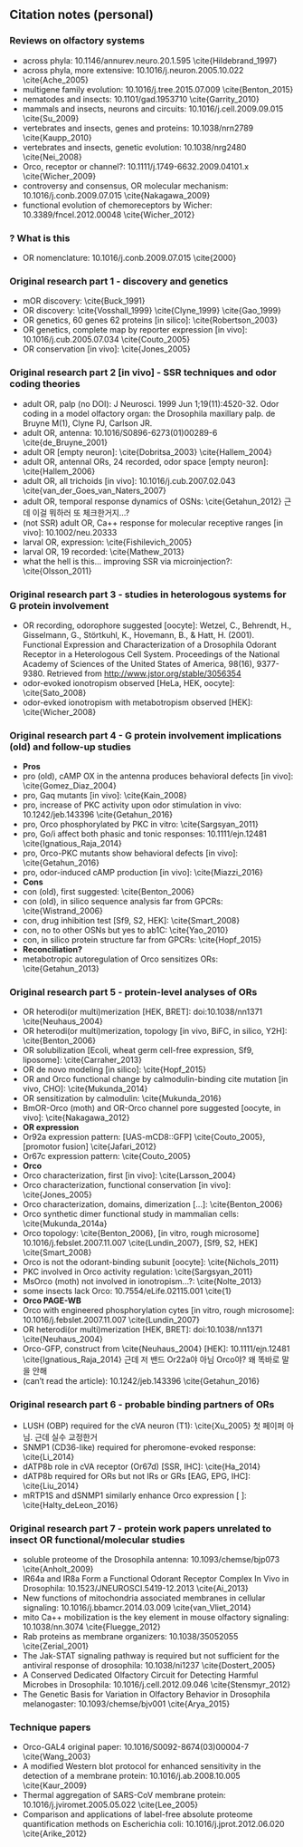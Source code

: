 ## Citation notes (personal)

### Reviews on olfactory systems
* across phyla: 10.1146/annurev.neuro.20.1.595 \cite{Hildebrand_1997}
* across phyla, more extensive: 10.1016/j.neuron.2005.10.022 \cite{Ache_2005}
* multigene family evolution: 10.1016/j.tree.2015.07.009 \cite{Benton_2015}
* nematodes and insects: 10.1101/gad.1953710 \cite{Garrity_2010}
* mammals and insects, neurons and circuits: 10.1016/j.cell.2009.09.015 \cite{Su_2009}
* vertebrates and insects, genes and proteins: 10.1038/nrn2789 \cite{Kaupp_2010}
* vertebrates and insects, genetic evolution: 10.1038/nrg2480 \cite{Nei_2008}
* Orco, receptor or channel?: 10.1111/j.1749-6632.2009.04101.x \cite{Wicher_2009}
* controversy and consensus, OR molecular mechanism: 10.1016/j.conb.2009.07.015 \cite{Nakagawa_2009}
* functional evolution of chemoreceptors by Wicher: 10.3389/fncel.2012.00048 \cite{Wicher_2012}

### ? What is this
* OR nomenclature: 10.1016/j.conb.2009.07.015 \cite{2000}

### Original research part 1 - discovery and genetics
* mOR discovery: \cite{Buck_1991}
* OR discovery: \cite{Vosshall_1999} \cite{Clyne_1999} \cite{Gao_1999}
* OR genetics, 60 genes 62 proteins [in silico]: \cite{Robertson_2003}
* OR genetics, complete map by reporter expression [in vivo]: 10.1016/j.cub.2005.07.034 \cite{Couto_2005}
* OR conservation [in vivo]: \cite{Jones_2005}

### Original research part 2 [in vivo] - SSR techniques and odor coding theories
* adult OR, palp (no DOI): J Neurosci. 1999 Jun 1;19(11):4520-32. Odor coding in a model olfactory organ: the Drosophila maxillary palp. de Bruyne M(1), Clyne PJ, Carlson JR.
* adult OR, antenna: 10.1016/S0896-6273(01)00289-6 \cite{de_Bruyne_2001}
* adult OR [empty neuron]: \cite{Dobritsa_2003} \cite{Hallem_2004}
* adult OR, antennal ORs, 24 recorded, odor space [empty neuron]: \cite{Hallem_2006}
* adult OR, all trichoids [in vivo]: 10.1016/j.cub.2007.02.043 \cite{van_der_Goes_van_Naters_2007}
* adult OR, temporal response dynamics of OSNs: \cite{Getahun_2012} 근데 이걸 뭐하러 또 체크한거지…?
* (not SSR) adult OR, Ca++ response for molecular receptive ranges [in vivo]: 10.1002/neu.20333
* larval OR, expression: \cite{Fishilevich_2005}
* larval OR, 19 recorded: \cite{Mathew_2013}
* what the hell is this... improving SSR via microinjection?: \cite{Olsson_2011}

### Original research part 3 - studies in heterologous systems for G protein involvement
* OR recording, odorophore suggested [oocyte]: Wetzel, C., Behrendt, H., Gisselmann, G., Störtkuhl, K., Hovemann, B., & Hatt, H. (2001). Functional Expression and Characterization of a Drosophila Odorant Receptor in a Heterologous Cell System. Proceedings of the National Academy of Sciences of the United States of America, 98(16), 9377-9380. Retrieved from http://www.jstor.org/stable/3056354
* odor-evoked ionotropism observed [HeLa, HEK, oocyte]: \cite{Sato_2008}
* odor-evked ionotropism with metabotropism observed [HEK]: \cite{Wicher_2008}

### Original research part 4 - G protein involvement implications (old) and follow-up studies
* **Pros**
* pro (old), cAMP OX in the antenna produces behavioral defects [in vivo]: \cite{Gomez_Diaz_2004}
* pro, Gaq mutants [in vivo]: \cite{Kain_2008}
* pro, increase of PKC activity upon odor stimulation in vivo: 10.1242/jeb.143396 \cite{Getahun_2016}
* pro, Orco phosphorylated by PKC in vitro: \cite{Sargsyan_2011}
* pro, Go/i affect both phasic and tonic responses: 10.1111/ejn.12481 \cite{Ignatious_Raja_2014}
* pro, Orco-PKC mutants show behavioral defects [in vivo]: \cite{Getahun_2016}
* pro, odor-induced cAMP production [in vivo]: \cite{Miazzi_2016}
* **Cons**
* con (old), first suggested: \cite{Benton_2006}
* con (old), in silico sequence analysis far from GPCRs: \cite{Wistrand_2006}
* con, drug inhibition test [Sf9, S2, HEK]: \cite{Smart_2008}
* con, no to other OSNs but yes to ab1C: \cite{Yao_2010}
* con, in silico protein structure far from GPCRs: \cite{Hopf_2015}
* **Reconciliation?**
* metabotropic autoregulation of Orco sensitizes ORs: \cite{Getahun_2013}

### Original research part 5 - protein-level analyses of ORs
* OR heterodi(or multi)merization [HEK, BRET]: doi:10.1038/nn1371 \cite{Neuhaus_2004}
* OR heterodi(or multi)merization, topology [in vivo, BiFC, in silico, Y2H]: \cite{Benton_2006}
* OR solubilization [Ecoli, wheat germ cell-free expression, Sf9, liposome]: \cite{Carraher_2013}
* OR de novo modeling [in silico]: \cite{Hopf_2015}
* OR and Orco functional change by calmodulin-binding cite mutation [in vivo, CHO]: \cite{Mukunda_2014}
* OR sensitization by calmodulin: \cite{Mukunda_2016}
* BmOR-Orco (moth) and OR-Orco channel pore suggested [oocyte, in vivo]: \cite{Nakagawa_2012}
* **OR expression**
* Or92a expression pattern: [UAS-mCD8::GFP] \cite{Couto_2005}, [promotor fusion] \cite{Jafari_2012}
* Or67c expression pattern: \cite{Couto_2005}
* **Orco**
* Orco characterization, first [in vivo]: \cite{Larsson_2004}
* Orco characterization, functional conservation [in vivo]: \cite{Jones_2005}
* Orco characterization, domains, dimerization [...]: \cite{Benton_2006}
* Orco synthetic dimer functional study in mammalian cells: \cite{Mukunda_2014a}
* Orco topology: \cite{Benton_2006}, [in vitro, rough microsome] 10.1016/j.febslet.2007.11.007 \cite{Lundin_2007}, [Sf9, S2, HEK] \cite{Smart_2008}
* Orco is not the odorant-binding subunit [oocyte]: \cite{Nichols_2011}
* PKC involved in Orco activity regulation: \cite{Sargsyan_2011}
* MsOrco (moth) not involved in ionotropism...?: \cite{Nolte_2013}
* some insects lack Orco: 10.7554/eLife.02115.001 \cite{1}
* **Orco PAGE-WB**
* Orco with engineered phosphorylation cytes [in vitro, rough microsome]: 10.1016/j.febslet.2007.11.007 \cite{Lundin_2007}
* OR heterodi(or multi)merization [HEK, BRET]: doi:10.1038/nn1371 \cite{Neuhaus_2004}
* Orco-GFP, construct from \cite{Neuhaus_2004} [HEK]: 10.1111/ejn.12481 \cite{Ignatious_Raja_2014} 근데 저 밴드 Or22a야 아님 Orco야? 왜 똑바로 말을 안해
* (can’t read the article): 10.1242/jeb.143396 \cite{Getahun_2016}

### Original research part 6 - probable binding partners of ORs
* LUSH (OBP) required for the cVA neuron (T1): \cite{Xu_2005} 첫 페이퍼 아님. 근데 실수 교정한거
* SNMP1 (CD36-like) required for pheromone-evoked response: \cite{Li_2014}
* dATP8b role in cVA receptor (Or67d) [SSR, IHC]: \cite{Ha_2014}
* dATP8b required for ORs but not IRs or GRs [EAG, EPG, IHC]: \cite{Liu_2014}
* mRTP1S and dSNMP1 similarly enhance Orco expression [ ]: \cite{Halty_deLeon_2016}

### Original research part 7 - protein work papers unrelated to insect OR functional/molecular studies
* soluble proteome of the Drosophila antenna: 10.1093/chemse/bjp073 \cite{Anholt_2009}
* IR64a and IR8a Form a Functional Odorant Receptor Complex In Vivo in Drosophila: 10.1523/JNEUROSCI.5419-12.2013 \cite{Ai_2013}
* New functions of mitochondria associated membranes in cellular signaling: 10.1016/j.bbamcr.2014.03.009 \cite{van_Vliet_2014}
* mito Ca++ mobilization is the key element in mouse olfactory signaling: 10.1038/nn.3074 \cite{Fluegge_2012}
* Rab proteins as membrane organizers: 10.1038/35052055 \cite{Zerial_2001}
* The Jak-STAT signaling pathway is required but not sufficient for the antiviral response of drosophila: 10.1038/ni1237 \cite{Dostert_2005}
* A Conserved Dedicated Olfactory Circuit for Detecting Harmful Microbes in Drosophila: 10.1016/j.cell.2012.09.046 \cite{Stensmyr_2012}
* The Genetic Basis for Variation in Olfactory Behavior in Drosophila melanogaster: 10.1093/chemse/bjv001 \cite{Arya_2015}

### Technique papers
* Orco-GAL4 original paper: 10.1016/S0092-8674(03)00004-7 \cite{Wang_2003}
* A modified Western blot protocol for enhanced sensitivity in the detection of a membrane protein: 10.1016/j.ab.2008.10.005 \cite{Kaur_2009}
* Thermal aggregation of SARS-CoV membrane protein: 10.1016/j.jviromet.2005.05.022 \cite{Lee_2005}
* Comparison and applications of label-free absolute proteome quantification methods on Escherichia coli: 10.1016/j.jprot.2012.06.020 \cite{Arike_2012}